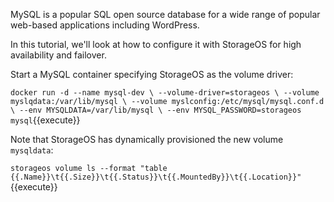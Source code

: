 MySQL is a popular SQL open source database for a wide range of popular web-based applications including WordPress.

In this tutorial, we'll look at how to configure it with StorageOS for high
availability and failover.

Start a MySQL container specifying StorageOS as the volume driver:

`docker run -d --name mysql-dev \
--volume-driver=storageos \
--volume myslqdata:/var/lib/mysql \
--volume myslconfig:/etc/mysql/mysql.conf.d \
--env MYSQLDATA=/var/lib/mysql \
--env MYSQL_PASSWORD=storageos mysql`{{execute}} 

Note that StorageOS has dynamically provisioned the new volume `mysqldata`:

`storageos volume ls --format "table {{.Name}}\t{{.Size}}\t{{.Status}}\t{{.MountedBy}}\t{{.Location}}"`{{execute}}